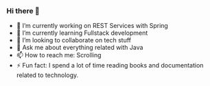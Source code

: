 ### Hi there 👋

- 🔭 I’m currently working on REST Services with Spring
- 🌱 I’m currently learning Fullstack development
- 👯 I’m looking to collaborate on tech stuff
- 💬 Ask me about everything related with Java
- 📫 How to reach me: Scrolling
- ⚡ Fun fact: I spend a lot of time reading books and documentation related to technology.
